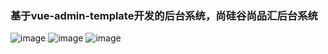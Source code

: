 ### 基于vue-admin-template开发的后台系统，尚硅谷尚品汇后台系统
![image](https://user-images.githubusercontent.com/66352208/224055499-b95c27c5-e228-43dc-aaa7-c509f075f00e.png)
![image](https://user-images.githubusercontent.com/66352208/224055592-be7bb306-d094-400f-84cb-33160b3efe9f.png)
![image](https://user-images.githubusercontent.com/66352208/224055719-060ec416-9405-4f9d-8d67-2c54fa5e0d09.png)

